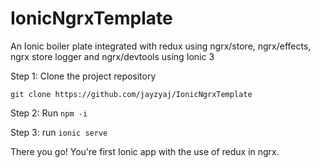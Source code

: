 # IonicNgrxTemplate
An Ionic boiler plate integrated with redux using ngrx/store, ngrx/effects, ngrx store logger and ngrx/devtools using Ionic 3

Step 1: Clone the project repository

`git clone https://github.com/jayzyaj/IonicNgrxTemplate`

Step 2: Run `npm -i`

Step 3: run `ionic serve`

There you go! You're first Ionic app with the use of redux in ngrx.
